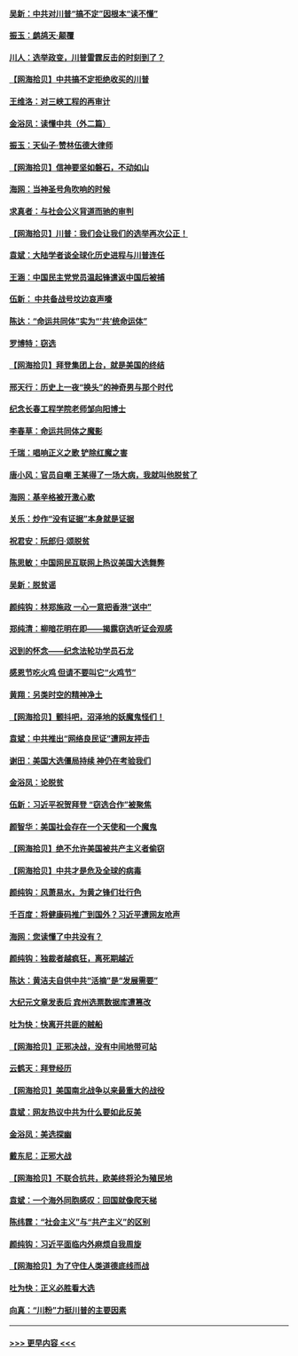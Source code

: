 #### [吴新：中共对川普“搞不定”因根本“读不懂”](../pages/nsc993/n12599502.md?t=12070351) 
#### [振玉：鹧鸪天‧颠覆](../pages/nsc993/n12599494.md?t=12070351) 
#### [川人：选举政变，川普雷霆反击的时刻到了？](../pages/nsc993/n12599291.md?t=12070351) 
#### [【网海拾贝】中共搞不定拒绝收买的川普](../pages/nsc993/n12598955.md?t=12070351) 
#### [王维洛：对三峡工程的再审计](../pages/nsc993/n12598436.md?t=12070351) 
#### [金浴凤：读懂中共（外二篇）](../pages/nsc993/n12597943.md?t=12070351) 
#### [振玉：天仙子‧赞林伍德大律师](../pages/nsc993/n12597929.md?t=12070351) 
#### [【网海拾贝】信神要坚如磐石，不动如山](../pages/nsc993/n12597901.md?t=12070351) 
#### [海网：当神圣号角吹响的时候](../pages/nsc993/n12595891.md?t=12070351) 
#### [求真者：与社会公义背道而驰的审判](../pages/nsc993/n12595868.md?t=12070351) 
#### [【网海拾贝】川普：我们会让我们的选举再次公正！](../pages/nsc993/n12594930.md?t=12070351) 
#### [袁斌：大陆学者谈全球化历史进程与川普连任](../pages/nsc993/n12594690.md?t=12070351) 
#### [王涵：中国民主党党员温起锋遣返中国后被捕](../pages/nsc993/n12594540.md?t=12070351) 
#### [伍新： 中共备战号坟边哀声嚎](../pages/nsc993/n12593086.md?t=12070351) 
#### [陈达：“命运共同体”实为“‘共’统命运体”](../pages/nsc993/n12590865.md?t=12070351) 
#### [罗博特：窃选](../pages/nsc993/n12590619.md?t=12070351) 
#### [【网海拾贝】拜登集团上台，就是美国的终结](../pages/nsc993/n12589725.md?t=12070351) 
#### [邢天行：历史上一夜“换头”的神奇男与那个时代](../pages/nsc993/n12589424.md?t=12070351) 
#### [纪念长春工程学院老师邹向阳博士](../pages/nsc993/n12585390.md?t=12070351) 
#### [李春草：命运共同体之魔影](../pages/nsc993/n12585026.md?t=12070351) 
#### [千瑞：唱响正义之歌 铲除红魔之害](../pages/nsc993/n12585002.md?t=12070351) 
#### [唐小风：官员自嘲 王某得了一场大病，我就叫他脱贫了](../pages/nsc993/n12584981.md?t=12070351) 
#### [海网：基辛格被开激心歌](../pages/nsc993/n12584946.md?t=12070351) 
#### [关乐：炒作“没有证据”本身就是证据](../pages/nsc993/n12583146.md?t=12070351) 
#### [祝君安：阮郎归‧颂脱贫](../pages/nsc993/n12583119.md?t=12070351) 
#### [陈思敏：中国网民互联网上热议美国大选舞弊](../pages/nsc993/n12582845.md?t=12070351) 
#### [吴新：脱贫谣](../pages/nsc993/n12580839.md?t=12070351) 
#### [颜纯钩：林郑施政 一心一意把香港“送中”](../pages/nsc993/n12580805.md?t=12070351) 
#### [郑纯清：柳暗花明在即——揭露窃选听证会观感](../pages/nsc993/n12580795.md?t=12070351) 
#### [迟到的怀念——纪念法轮功学员石龙](../pages/nsc993/n12580245.md?t=12070351) 
#### [感恩节吃火鸡  但请不要叫它“火鸡节”](../pages/nsc993/n12580252.md?t=12070351) 
#### [黄翔：另类时空的精神净土](../pages/nsc993/n12578638.md?t=12070351) 
#### [【网海拾贝】颤抖吧，沼泽地的妖魔鬼怪们！](../pages/nsc993/n12578552.md?t=12070351) 
#### [袁斌：中共推出“网络良民证”遭网友抨击](../pages/nsc993/n12578511.md?t=12070351) 
#### [谢田：美国大选僵局持续 神仍在考验我们](../pages/nsc993/n12577432.md?t=12070351) 
#### [金浴凤：论脱贫](../pages/nsc993/n12576386.md?t=12070351) 
#### [伍新：习近平祝贺拜登 “窃选合作”被聚焦](../pages/nsc993/n12576358.md?t=12070351) 
#### [颜智华：美国社会存在一个天使和一个魔鬼](../pages/nsc993/n12574299.md?t=12070351) 
#### [【网海拾贝】绝不允许美国被共产主义者偷窃](../pages/nsc993/n12573396.md?t=12070351) 
#### [【网海拾贝】中共才是危及全球的病毒](../pages/nsc993/n12571204.md?t=12070351) 
#### [颜纯钩：风萧易水，为黄之锋们壮行色](../pages/nsc993/n12571487.md?t=12070351) 
#### [千百度：将健康码推广到国外？习近平遭网友呛声](../pages/nsc993/n12570808.md?t=12070351) 
#### [海网：您读懂了中共没有？](../pages/nsc993/n12570487.md?t=12070351) 
#### [颜纯钩：独裁者越疯狂，离死期越近](../pages/nsc993/n12569055.md?t=12070351) 
#### [陈达：黄洁夫自供中共“活摘”是“发展需要”](../pages/nsc993/n12568541.md?t=12070351) 
#### [大纪元文章发表后 宾州选票数据库遭篡改](../pages/nsc993/n12568105.md?t=12070351) 
#### [吐为快：快离开共匪的贼船](../pages/nsc993/n12568462.md?t=12070351) 
#### [【网海拾贝】正邪决战，没有中间地带可站](../pages/nsc993/n12568439.md?t=12070351) 
#### [云鹤天：拜登经历](../pages/nsc993/n12567294.md?t=12070351) 
#### [【网海拾贝】美国南北战争以来最重大的战役](../pages/nsc993/n12567247.md?t=12070351) 
#### [袁斌：网友热议中共为什么要如此反美](../pages/nsc993/n12567162.md?t=12070351) 
#### [金浴凤：美选探幽](../pages/nsc993/n12567147.md?t=12070351) 
#### [戴东尼：正邪大战](../pages/nsc993/n12567033.md?t=12070351) 
#### [【网海拾贝】不联合抗共，欧美终将沦为殖民地](../pages/nsc993/n12565068.md?t=12070351) 
#### [袁斌：一个海外同胞感叹：回国就像爬天梯](../pages/nsc993/n12564986.md?t=12070351) 
#### [陈纬霆：“社会主义”与“共产主义”的区别](../pages/nsc993/n12562417.md?t=12070351) 
#### [颜纯钩：习近平面临内外麻烦自我周旋](../pages/nsc993/n12563356.md?t=12070351) 
#### [【网海拾贝】为了守住人类道德底线而战](../pages/nsc993/n12562542.md?t=12070351) 
#### [吐为快：正义必胜看大选](../pages/nsc993/n12561967.md?t=12070351) 
#### [向真：“川粉”力挺川普的主要因素](../pages/nsc993/n12560774.md?t=12070351) 

----
#### [ >>> 更早内容 <<< ](../indexes/nsc993-earlier.md)
